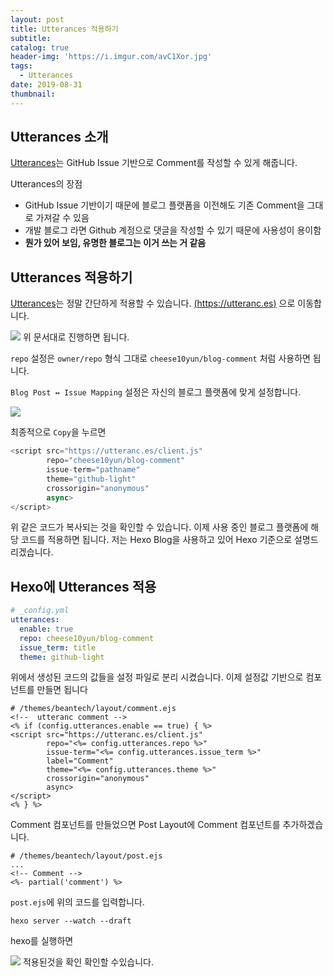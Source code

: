 ```yaml
---
layout: post
title: Utterances 적용하기
subtitle:
catalog: true
header-img: 'https://i.imgur.com/avC1Xor.jpg'
tags:
  - Utterances
date: 2019-08-31
thumbnail:
---
```


## Utterances 소개
[Utterances](https://utteranc.es)는 GitHub Issue 기반으로 Comment를 작성할 수 있게 해줍니다.

Utterances의 장점

* GitHub Issue 기반이기 때문에 블로그 플랫폼을 이전해도 기존 Comment을 그대로 가져갈 수 있음
* 개발 블로그 라면 Github 계정으로 댓글을 작성할 수 있기 때문에 사용성이 용이함
* **뭔가 있어 보임, 유명한 블로그는 이거 쓰는 거 같음**


## Utterances 적용하기

[Utterances](https://utteranc.es)는 정말 간단하게 적용할 수 있습니다. [(https://utteranc.es)](https://utteranc.es) 으로 이동합니다.

![](https://github.com/cheese10yun/cheese10yun.github.io/blob/master/utterances/utterances-repo.png?raw=true)
위 문서대로 진행하면 됩니다.

`repo` 설정은 `owner/repo` 형식 그대로  `cheese10yun/blog-comment` 처럼 사용하면 됩니다.


`Blog Post ↔️ Issue Mapping` 설정은 자신의 블로그 플랫폼에 맞게 설정합니다.

![](https://raw.githubusercontent.com/cheese10yun/cheese10yun.github.io/master/utterances/utterances-copy-button.png)

최종적으로 `Copy`을 누르면

```javascript
<script src="https://utteranc.es/client.js"
        repo="cheese10yun/blog-comment"
        issue-term="pathname"
        theme="github-light"
        crossorigin="anonymous"
        async>
</script>
```

위 같은 코드가 복사되는 것을 확인할 수 있습니다. 이제 사용 중인 블로그 플랫폼에 해당 코드를 적용하면 됩니다. 저는 Hexo Blog을 사용하고 있어 Hexo 기준으로 설명드리겠습니다.

## Hexo에 Utterances 적용
```yml
# _config.yml
utterances:
  enable: true
  repo: cheese10yun/blog-comment
  issue_term: title
  theme: github-light
```
위에서 생성된 코드의 값들을 설정 파일로 분리 시켰습니다. 이제 설정값 기반으로 컴포넌트를 만들면 됩니다

```ejs
# /themes/beantech/layout/comment.ejs
<!--  utteranc comment -->
<% if (config.utterances.enable == true) { %>
<script src="https://utteranc.es/client.js"
        repo="<%= config.utterances.repo %>"
        issue-term="<%= config.utterances.issue_term %>"
        label="Comment"
        theme="<%= config.utterances.theme %>"
        crossorigin="anonymous"
        async>
</script>
<% } %>
```

Comment 컴포넌트를 만들었으면 Post Layout에 Comment 컴포넌트를 추가하겠습니다.

```ejs
# /themes/beantech/layout/post.ejs
...
<!-- Comment -->
<%- partial('comment') %>
```

`post.ejs`에 위의 코드를 입력합니다.

```
hexo server --watch --draft
```
hexo를 실행하면

![](https://raw.githubusercontent.com/cheese10yun/cheese10yun.github.io/master/utterances/utterances-view.png)
적용된것을 확인 확인할 수있습니다.